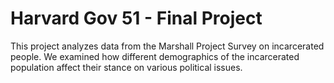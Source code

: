 # Harvard Gov 51 - Final Project

This project analyzes data from the Marshall Project Survey on incarcerated people. We examined how different demographics of the incarcerated population affect their stance on various political issues.
